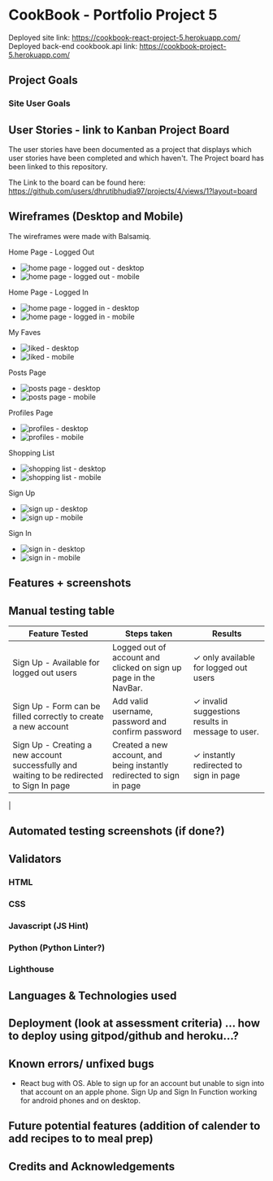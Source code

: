 # CookBook - Portfolio Project 5

Deployed site link: https://cookbook-react-project-5.herokuapp.com/
Deployed back-end cookbook.api link: https://cookbook-project-5.herokuapp.com/

## Project Goals


### Site User Goals

## User Stories - link to Kanban Project Board
The user stories have been documented as a project that displays which user stories have been completed and which haven't. The Project board has been linked to this repository.


The Link to the board can be found here:
https://github.com/users/dhrutibhudia97/projects/4/views/1?layout=board

## Wireframes (Desktop and Mobile)
The wireframes were made with Balsamiq.

Home Page - Logged Out 
- ![home page - logged out - desktop](https://github.com/dhrutibhudia97/cookbook-react/assets/107180641/839ceb0f-195e-4b6b-86bd-9ff2645f07f7)
- ![home page - logged out - mobile](https://github.com/dhrutibhudia97/cookbook-react/assets/107180641/c3674bb7-52e8-4c65-bf5b-aa78d359d547)

Home Page - Logged In
- ![home page - logged in - desktop](https://github.com/dhrutibhudia97/cookbook-react/assets/107180641/4a246f84-91f2-4948-b6e4-cefd3a1c9f10)
- ![home page - logged in - mobile](https://github.com/dhrutibhudia97/cookbook-react/assets/107180641/532fadbb-58f0-4aad-8f1b-fc66997df07a)

My Faves
- ![liked - desktop](https://github.com/dhrutibhudia97/cookbook-react/assets/107180641/b21e30de-6839-43ca-90a4-15795dc80f12)
- ![liked - mobile](https://github.com/dhrutibhudia97/cookbook-react/assets/107180641/c439aa37-4641-4de0-a84b-c86a3747eaab)

Posts Page
- ![posts page - desktop](https://github.com/dhrutibhudia97/cookbook-react/assets/107180641/7a8f1aba-f64d-4f5e-8711-90dcec87c3df)
- ![posts page - mobile](https://github.com/dhrutibhudia97/cookbook-react/assets/107180641/db8e790e-f389-4054-8228-3b43fd28087c)

Profiles Page
- ![profiles - desktop](https://github.com/dhrutibhudia97/cookbook-react/assets/107180641/c5528ea9-40d1-4838-9704-97f89e4324fc)
- ![profiles - mobile](https://github.com/dhrutibhudia97/cookbook-react/assets/107180641/780c21c4-b7c6-4294-80ff-93075d004b13)

Shopping List
- ![shopping list - desktop](https://github.com/dhrutibhudia97/cookbook-react/assets/107180641/d8a6eff2-fcda-4780-999a-ef792a461167)
- ![shopping list - mobile](https://github.com/dhrutibhudia97/cookbook-react/assets/107180641/d6780fdd-2143-45f8-9d8d-9939de33f1cb)

Sign Up
- ![sign up - desktop](https://github.com/dhrutibhudia97/cookbook-react/assets/107180641/8e0ed661-dc14-49c4-abed-d4fa1c6f03d8)
- ![sign up - mobile](https://github.com/dhrutibhudia97/cookbook-react/assets/107180641/ff8f5852-85bb-4dab-b304-a2d5262f3e34)

Sign In
- ![sign in - desktop](https://github.com/dhrutibhudia97/cookbook-react/assets/107180641/7b8e2bd3-5b3d-442d-a499-fb5a87c9a01b)
- ![sign in - mobile](https://github.com/dhrutibhudia97/cookbook-react/assets/107180641/ca8bad80-261a-49d1-891d-1cf04e300960)







## Features + screenshots

## Manual testing table

| Feature Tested       | Steps taken                 | Results  |
|----------------------|-----------------------------|----------|
| Sign Up - Available for logged out users | Logged out of account and clicked on sign up page in the NavBar.| ✓ only available for logged out users |
| Sign Up - Form can be filled correctly to create a new account | Add valid username, password and confirm password | ✓ invalid suggestions results in message to user.|
Sign Up - Creating a new account successfully and waiting to be redirected to Sign In page | Created a new account, and being instantly redirected to sign in page | ✓ instantly redirected to sign in page|
|




## Automated testing screenshots (if done?)

## Validators
### HTML
### CSS
### Javascript (JS Hint)
### Python (Python Linter?)
### Lighthouse

## Languages & Technologies used

## Deployment (look at assessment criteria) ... how to deploy using gitpod/github and heroku...?

## Known errors/ unfixed bugs
- React bug with OS. Able to sign up for an account but unable to sign into that account on an apple phone. Sign Up and Sign In Function working for android phones and on desktop.

## Future potential features (addition of calender to add recipes to to meal prep)

## Credits and Acknowledgements